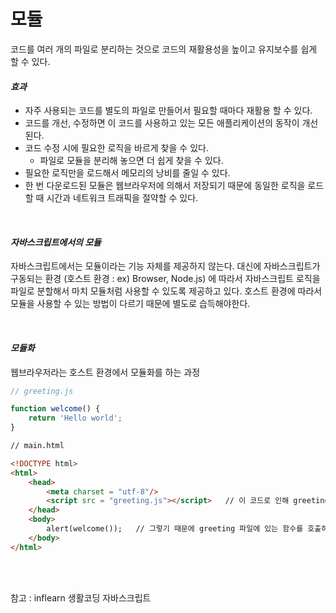 # 모듈

코드를 여러 개의 파일로 분리하는 것으로 코드의 재활용성을 높이고 유지보수를 쉽게 할 수 있다.

#### *효과*

- 자주 사용되는 코드를 별도의 파일로 만들어서 필요할 때마다 재활용 할 수 있다.
- 코드를 개선, 수정하면 이 코드를 사용하고 있는 모든 애플리케이션의 동작이 개선된다.
- 코드 수정 시에 필요한 로직을 바르게 찾을 수 있다.
  - 파일로 모듈을 분리해 놓으면 더 쉽게 찾을 수 있다.
- 필요한 로직만을 로드해서 메모리의 낭비를 줄일 수 있다.
- 한 번 다운로드된 모듈은 웹브라우저에 의해서 저장되기 때문에 동일한 로직을 로드 할 때 시간과 네트워크 트래픽을 절약할 수 있다.

<br>

#### *자바스크립트에서의 모듈*

자바스크립트에서는 모듈이라는 기능 자체를 제공하지 않는다. 대신에 자바스크립트가 구동되는 환경 (호스트 환경 : ex) Browser, Node.js) 에 따라서 자바스크립트 로직을 파일로 분할해서 마치 모듈처럼 사용할 수 있도록 제공하고 있다. 호스트 환경에 따라서 모듈을 사용할 수 있는 방법이 다르기 때문에 별도로 습득해야한다.

<br>

#### *모듈화*

웹브라우저라는 호스트 환경에서 모듈화를 하는 과정

``` javascript
// greeting.js

function welcome() {
    return 'Hello world';
}
```



```` html
// main.html

<!DOCTYPE html>
<html>
    <head>
    	<meta charset = "utf-8"/>
        <script src = "greeting.js"></script>	// 이 코드로 인해 greeting 이라는 파일에 들어있는 코드가 실행된다.
    </head>
    <body>
        alert(welcome());	// 그렇기 때문에 greeting 파일에 있는 함수를 호출하여 사용할 수 있다.
    </body>
</html>
````



<br>

<br>

참고 : inflearn 생활코딩 자바스크립트
